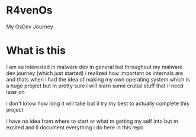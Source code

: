 # R4venOs
My OsDev Journey

# What is this

I am so interested in malware dev in general but throughout my malware dev journey (which just started) i realized how important os internals are and thats when i had the idea of making my own operating system which is a huge project but m pretty sure i will learn some crutial stuff that il need later on 

i don't know how long it will take but il try my best to actually complete this project 

i have no idea from where to start or what m getting my self into but m excited and il document everything i do here in this repo 

